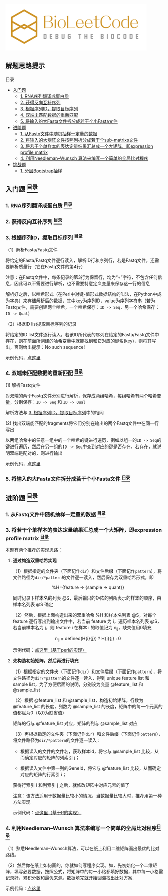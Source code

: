 
![](./picture/BioLeetCode_Logo.png)

## 解题思路提示

<a name="content">目录</a>

- [入门题](#for-beginer)
    - [1. RNA序列翻译成蛋白质](#for-beginer-1)
    - [2. 获得反向互补序列](#for-beginer-2)
    - [3. 根据序列ID，提取目标序列](#for-beginer-3)
    - [4. 双端未匹配数据的重新匹配](#for-beginer-4)
    - [5. 将输入的大Fasta文件拆分成若干个小Fasta文件](#for-beginer-5)
- [进阶题](#for-user-with-middle-level)
    - [1. 从Fastq文件中随机抽样一定量的数据](#for-user-with-middle-level-1)
    - [2. 将输入的大矩阵文件按照列拆分成若干个sub-matrixs文件](#for-user-with-middle-level-2)
    - [3. 将若干个单样本的表达定量结果汇总成一个大矩阵，即expression profile matrix](#for-user-with-middle-level-3)
    - [4. 利用Needleman–Wunsch 算法来编写一个简单的全局比对程序](#for-user-with-middle-level-4)
- [挑战题](#for-veterans)
    - [1. 分层Bootstrap抽样](#for-veterans-1)

<a name="for-beginer"><h2>入门题 [<sup>目录</sup>](#content)</h2></a>

<a name="for-beginer-1"><h3>1. RNA序列翻译成蛋白质 [<sup>目录</sup>](#content)</h3></a>

<a name="for-beginer-2"><h3>2. 获得反向互补序列 [<sup>目录</sup>](#content)</h3></a>

<a name="for-beginer-3"><h3>3. 根据序列ID，提取目标序列 [<sup>目录</sup>](#content)</h3></a>

（1）解析Fasta/Fastq文件

将给定的Fasta/Fastq文件逐行读入，解析ID行和序列行，若是Fastq文件，还需要解析质量行（它在Fastq文件的第4行）

注意：在Fastq文件中，每条记录的第3行为保留行，均为“+”字符，不包含任何信息，因此可以不需要进行解析，也不需要特意定义变量来保存这一行的信息

解析好之后，以哈希形式（在Perl中对键-值形式数据结构的叫法，在Python中成为字典）来存储解析后的数据，其中key为序列ID，value为序列字符串（若为Fastq文件，需要创建两个哈希，一个哈希保存：`ID -> Seq`，另一个哈希保存：`ID -> Qual`）

（2）根据ID list提取目标序列的记录

将给定的ID list文件逐行读入，若该ID所代表的序列在给定的Fasta/Fastq文件中存在，则在前面所创建的哈希变量中就能找到和它对应的键名(key)，则将其写出，否则给出提示：No such sequence!

示例代码，[点这里](./Answers/extractSeqFromFasta.pl)

<a name="for-beginer-4"><h3>4. 双端未匹配数据的重新匹配 [<sup>目录</sup>](#content)</h3></a>

(1) 解析Fastq文件

对双端的两个Fastq文件分别进行解析，保存成两组哈希，每组哈希有两个哈希变量，分别保存：`ID -> Seq` 和 `ID -> Qual`

解析方法与 [3. 根据序列ID，提取目标序列](#for-beginer-3)中的相同

(2) 找出双端能匹配的fragments将它们分别在输出的两个Fastq文件中在同一行写出

以两组哈希中的任意一组中的一个哈希的键进行遍历，例如以组一的`ID -> Seq`的键进行遍历，然后在另一组的`ID -> Seq`中查到对应的键是否存在，若存在，就说明双端是配对的，则进行输出

示例代码，[点这里](./Answers/PairsMate.pl)

<a name="for-beginer-5"><h3>5. 将输入的大Fasta文件拆分成若干个小Fasta文件 [<sup>目录</sup>](#content)</h3></a>

<a name="for-user-with-middle-level"><h2>进阶题 [<sup>目录</sup>](#content)</h2></a>

<a name="for-user-with-middle-level-1"><h3>1. 从Fastq文件中随机抽样一定量的数据 [<sup>目录</sup>](#content)</h3></a>

<a name="for-user-with-middle-level-3"><h3>3. 将若干个单样本的表达定量结果汇总成一个大矩阵，即expression profile matrix [<sup>目录</sup>](#content)</h3></a>

本题有两个推荐的实现思路：

1. **通过构造双重哈希实现**

    （1）根据指定的文件夹（下面记作`dir`）和文件后缀（下面记作`pattern`），将文件路径为`dir/*pattern`的文件逐一读入，然后保存为双重哈希形式，即

    <p align="center">%H={feature → {sample → quant}}</p>

    同时记录下样本名的列表 @S，最后输出的矩阵的列所表示的样本的顺序，由样本名列表 @S 确定

    （2）然后，根据上面构造出来的双重哈希 %H 和样本名列表 @S，对每个 feature 逐行写出到输出文件中，若当前 feature 为 i，遍历样本名列表 @S，若当前样本名为 j，则 feature i 在样本 i 的取值记为 n<sub>ij</sub>，缺失值用0填充

    <p align="center">n<sub>ij</sub> = defined(H{i}{j}) ? H{i}{j} : 0</p>
    
    示例代码：[点这里（基于perl的实现）](./Answers/MatrixMaker.pl)

2. **先构造初始矩阵，然后再进行填充**

    （1）根据指定的文件夹（下面记作`dir`）和文件后缀（下面记作`pattern`），将文件路径为`dir/*pattern`的文件逐一读入，得到 unique feature list 和 sample list，为了方便后面的说明，分别设为变量 @feature_list 和 @sample_list

    （2）根据 @feature_list 和 @sample_list，构造初始矩阵，行数为 @feature_list 的长度，列数为 @sample_list 的长度，矩阵中的每一个元素的值都赋为0（以0为缺省值）

    矩阵的行与 @feature_list 对应，矩阵的列与 @sample_list 对应

    （3）再根据指定的文件夹（下面记作`dir`）和文件后缀（下面记作`pattern`），将文件路径为`dir/*pattern`的文件逐一读入：
    
    - 根据读入的文件的文件名，获取样本id，将它与 @sample_list 比较，从而确定对应的矩阵的列索引 j；
    
    - 根据读入文件中第一列的GeneId，将它与 @feature_list 比较，从而确定对应的矩阵的行索引 i；

    获得行索引 i 和列索引 j 之后，就修改矩阵中对应元素的值了
    
    注意：该方法适用于数据量比较小的情况，当数据量比较大时，推荐用第一种方法实现
    
    示例代码：[点这里（基于R的实现）](./Answers/MatrixMaker.R)

<a name="for-user-with-middle-level-4"><h3>4. 利用Needleman–Wunsch 算法来编写一个简单的全局比对程序[<sup>目录</sup>](#content)</h3></a>

（1）熟悉Needleman–Wunsch算法，可以在纸上利用二维矩阵画出最优的比对路线。

（2）然后你在纸上如何画的，你就如何写程序实现。如，先初始化一个二维矩阵，填写必要数据，按照公式，将矩阵中的每一小格都填好数据，其中每一小格需记录好，累积分数和最优来源。数据填完就开始回溯找出比对方案.

示例代码：[点这里](./Answers/max_similarity.py)

